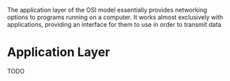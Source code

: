 The application layer of the OSI model essentially provides networking options to programs running on a computer. It works almost exclusively with applications, providing an interface for them to use in order to transmit data
# Application Layer
TODO
